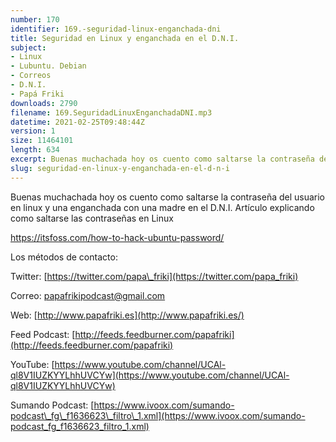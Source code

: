 ```yaml
---
number: 170
identifier: 169.-seguridad-linux-enganchada-dni
title: Seguridad en Linux y enganchada en el D.N.I.
subject:
- Linux
- Lubuntu. Debian
- Correos
- D.N.I.
- Papá Friki
downloads: 2790
filename: 169.SeguridadLinuxEnganchadaDNI.mp3
datetime: 2021-02-25T09:48:44Z
version: 1
size: 11464101
length: 634
excerpt: Buenas muchachada hoy os cuento como saltarse la contraseña del usuario en linux y una enganchada con una madre en el D.N.I.
slug: seguridad-en-linux-y-enganchada-en-el-d-n-i
---
```

Buenas muchachada hoy os cuento como saltarse la contraseña del usuario en linux y una enganchada con una madre en el D.N.I. Artículo explicando como saltarse las contraseñas en Linux

[https://itsfoss.com/how-to-hack-ubuntu-password/ ](https://itsfoss.com/how-to-hack-ubuntu-password/)

Los métodos de contacto:

Twitter: [https://twitter.com/papa\_friki](https://twitter.com/papa_friki)

Correo: [papafrikipodcast@gmail.com](https://archive.org/details/papafrikipodast@gmail.com)

Web: [http://www.papafriki.es](http://www.papafriki.es/)

Feed Podcast: [http://feeds.feedburner.com/papafriki](http://feeds.feedburner.com/papafriki)

YouTube: [https://www.youtube.com/channel/UCAl-ql8V1IUZKYYLhhUVCYw](https://www.youtube.com/channel/UCAl-ql8V1IUZKYYLhhUVCYw)

Sumando Podcast: [https://www.ivoox.com/sumando-podcast\_fg\_f1636623\_filtro\_1.xml](https://www.ivoox.com/sumando-podcast_fg_f1636623_filtro_1.xml)